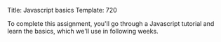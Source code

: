 Title: Javascript basics
Template: 720

To complete this assignment, you'll go through a Javascript tutorial
and learn the basics, which we'll use in following weeks.
